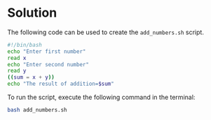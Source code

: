 # Solution

The following code can be used to create the `add_numbers.sh` script.

```bash
#!/bin/bash
echo "Enter first number"
read x
echo "Enter second number"
read y
((sum = x + y))
echo "The result of addition=$sum"
```

To run the script, execute the following command in the terminal:

```bash
bash add_numbers.sh
```
